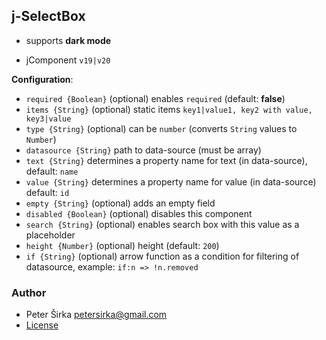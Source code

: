 ## j-SelectBox

- supports __dark mode__

- jComponent `v19|v20`

__Configuration__:

- `required {Boolean}` (optional) enables `required` (default: __false__)
- `items {String}` (optional) static items `key1|value1, key2 with value, key3|value`
- `type {String}` (optional) can be `number` (converts `String` values to `Number`)
- `datasource {String}` path to data-source (must be array)
- `text {String}` determines a property name for text (in data-source), default: `name`
- `value {String}` determines a property name for value (in data-source) default: `id`
- `empty {String}` (optional) adds an empty field
- `disabled {Boolean}` (optional) disables this component
- `search {String}` (optional) enables search box with this value as a placeholder
- `height {Number}` (optional) height (default: `200`)
- `if {String}` (optional) arrow function as a condition for filtering of datasource, example: `if:n => !n.removed`

### Author

- Peter Širka <petersirka@gmail.com>
- [License](https://www.totaljs.com/license/)